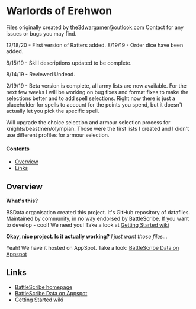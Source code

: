 Warlords of Erehwon
===================
Files originally created by the3dwargamer@outlook.com  Contact for any issues or bugs you may find. 

12/18/20 - First version of Ratters added.
8/19/19 - Order dice have been added.

8/15/19 - Skill descriptions updated to be complete.

8/14/19 - Reviewed Undead.

2/19/19 - Beta version is complete, all army lists are now available.  For the next few weeks I will be working on bug fixes and format fixes to make the selections better and to add spell selections.  Right now there is just a placeholder for spells to account for the points you spend, but it doesn't actually let you pick the specific spell.

Will upgrade the choice selection and armour selection process for knights/beastmen/olympian.  Those were the first lists I created and I didn't use different profiles for armour selection.

#### Contents ####

* [Overview][]
* [Links][]

## Overview ##
[Overview]: #overview

__What's this?__

BSData organisation created this project. It's GitHub repository of datafiles.
Maintained by community, in no way endorsed by BattleScribe. If you want
to develop - cool! We need you! Take a look at [Getting Started wiki][]

__Okay, nice project. Is it actually working?__ _I just want those files..._

Yeah! We have it hosted on AppSpot. Take a look: [BattleScribe Data on Appspot][]


## Links ##
[Links]: #links

* [BattleScribe homepage][]
* [BattleScribe Data on Appspot][]
* [Getting Started wiki][]


[BattleScribe homepage]: http://www.battlescribe.net/
[BattleScribe Data on Appspot]: http://battlescribedata.appspot.com/#/repos
[Getting Started wiki]: https://github.com/BSData/catalogue-development/wiki/Getting-Started#contributing
